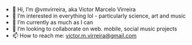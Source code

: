 - 👋 Hi, I’m @vmvirreira, aka Victor Marcelo Virreira
- 👀 I’m interested in everything lol - particularly science, art and music
- 🌱 I’m currently as much as I can
- 💞️ I’m looking to collaborate on web. mobile, social music projects
- 📫 How to reach me: victor.m.virreira@gmail.com

<!---
vmvirreira/vmvirreira is a ✨ special ✨ repository because its `README.md` (this file) appears on your GitHub profile.
You can click the Preview link to take a look at your changes.
--->
